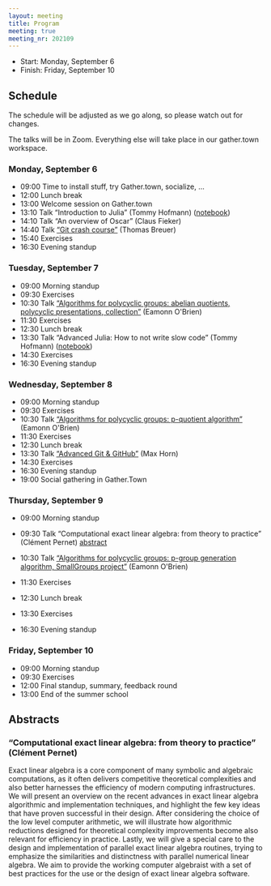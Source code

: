 ```yaml
---
layout: meeting
title: Program
meeting: true
meeting_nr: 202109
---
```


* Start: Monday, September 6
* Finish: Friday, September 10


## Schedule

The schedule will be adjusted as we go along, so please watch out for changes.

The talks will be in Zoom. Everything else will take place in our gather.town workspace.

### Monday, September 6
  - 09:00 Time to install stuff, try Gather.town, socialize, ...
  - 12:00 Lunch break
  - 13:00 Welcome session on Gather.town
  - 13:10 Talk “Introduction to Julia” (Tommy Hofmann) ([notebook](https://github.com/thofma/summerschool2021/blob/master/notebooks/Introduction%20to%20Julia.ipynb))
  - 14:10 Talk “An overview of Oscar” (Claus Fieker)
  - 14:40 Talk [“Git crash course”](https://www.math.rwth-aachen.de/~Thomas.Breuer/git_intro.pdf) (Thomas Breuer)
  - 15:40 Exercises
  - 16:30 Evening standup

### Tuesday, September 7
  - 09:00 Morning standup
  - 09:30 Exercises
  - 10:30 Talk [“Algorithms for polycyclic groups: abelian quotients, polycyclic presentations, collection”](https://www.math.rwth-aachen.de/~Thomas.Breuer/obrien_lecture1.pdf) (Eamonn O'Brien)
  - 11:30 Exercises
  - 12:30 Lunch break
  - 13:30 Talk “Advanced Julia: How to not write slow code” (Tommy Hofmann) ([notebook](https://github.com/thofma/summerschool2021/blob/master/notebooks/How%20to%20not%20write%20slow%20Julia%20code.ipynb))
  - 14:30 Exercises
  - 16:30 Evening standup

### Wednesday, September 8
  - 09:00 Morning standup
  - 09:30 Exercises
  - 10:30 Talk [“Algorithms for polycyclic groups: p-quotient algorithm”](https://www.math.rwth-aachen.de/~Thomas.Breuer/obrien_lectures1_2.pdf) (Eamonn O'Brien)
  - 11:30 Exercises
  - 12:30 Lunch break
  - 13:30 Talk [“Advanced Git & GitHub”](../slides/advanced-git-github) (Max Horn)
  - 14:30 Exercises
  - 16:30 Evening standup
  - 19:00 Social gathering in Gather.Town

### Thursday, September 9
  - 09:00 Morning standup
  - 09:30 Talk “Computational exact linear algebra: from theory to practice” (Clément Pernet)
    [abstract](#computational-exact-linear-algebra-from-theory-to-practice-clément-pernet)

  - 10:30 Talk [“Algorithms for polycyclic groups: p-group generation algorithm, SmallGroups project”](https://www.math.rwth-aachen.de/~Thomas.Breuer/obrien_lectures1_2_3.pdf) (Eamonn O'Brien)
  - 11:30 Exercises
  - 12:30 Lunch break
  - 13:30 Exercises
  - 16:30 Evening standup

### Friday, September 10
  - 09:00 Morning standup
  - 09:30 Exercises
  - 12:00 Final standup, summary, feedback round
  - 13:00 End of the summer school


## Abstracts


### “Computational exact linear algebra: from theory to practice” (Clément Pernet)

Exact linear algebra is a core component of many symbolic and algebraic computations, as it often
delivers competitive theoretical complexities and also better harnesses the efficiency of modern
computing infrastructures. We will present an overview on the recent advances in exact linear
algebra algorithmic and implementation techniques, and highlight the few key ideas that have proven
successful in their design. After considering the choice of the low level computer arithmetic, we
will illustrate how algorithmic reductions designed for theoretical complexity improvements become
also relevant for efficiency in practice. Lastly, we will give a special care to the design and
implementation of parallel exact linear algebra routines, trying to emphasize the similarities and
distinctness with parallel numerical linear algebra. We aim to provide the working computer
algebraist with a set of best practices for the use or the design of exact linear algebra software.
